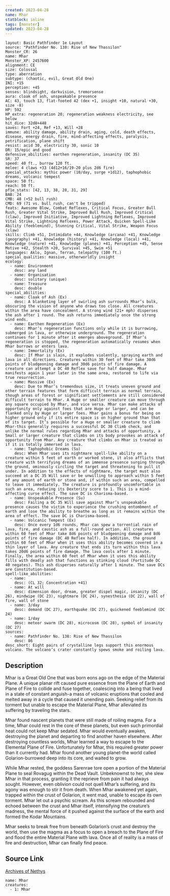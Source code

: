 ```yaml
---
created: 2023-04-28
name: Mhar
statblock: inline
tags: [monster]
updated: 2023-04-28
---
```

```statblock
layout: Basic Pathfinder 1e Layout
source: "Pathfinder No. 138: Rise of New Thassilon"
Monster_CR: 26
name: Mhar
Monster_XP: 2457600
alignment: CE
size: Colossal
type: aberration
subtype: (chaotic, evil, Great Old One)
INI: +15
perception: +45
senses: blindsight, darkvision, tremorsense
aura: cloak of ash, unspeakable presence
AC: 43, touch 13, flat-footed 42 (dex +1, insight +10, natural +30, size -8)
HP: 592
HP_extra: regeneration 20; regeneration weakness electricity, see below
hit_dice: 32d8+448
saves: Fort +24, Ref +13, Will +28
immune: ability damage, ability drain, aging, cold, death effects, disease, energy drain, fire, mind-affecting effects, paralysis, petrification, plane shift
resist: acid 30, electricity 30, sonic 10
DR: 15/epic and good
defensive_abilities: earthen regeneration, insanity (DC 35)
SR: 37
speed: 40 ft., burrow 120 ft.
melee: 4 claws +33 (4d12+16/19-20 plus 2d6 fire)
special_attacks: mythic power (10/day, surge +1d12), taphophobic dreams, volcanic tempest
space: 50 ft.
reach: 50 ft.
pf1e_stats: [42, 13, 38, 28, 31, 29]
BAB: 24
CMB: 48 (+52 bull rush)
CMD: 69 (71 vs. bull rush, can't be tripped)
feats: Awesome Blow, Combat Reflexes, Critical Focus, Greater Bull Rush, Greater Vital Strike, Improved Bull Rush, Improved Critical (claw), Improved Initiative, Improved Lightning Reflexes, Improved Vital Strike, Lightning Reflexes, Power Attack, Quicken Spell-Like Ability (feeblemind), Stunning Critical, Vital Strike, Weapon Focus (claw)
skills: Climb +51, Intimidate +44, Knowledge (arcana) +41, Knowledge (geography) +41, Knowledge (history) +41, Knowledge (local) +41, Knowledge (nature) +41, Knowledge (planes) +41, Perception +45, Sense Motive +42, Stealth +20, Survival +45, Swim +51
languages: Aklo, Ignan, Terran, telepathy (100 ft.)
special_qualities: massive, otherworldly insight
ecology:
  - name: Environment
    desc: any land
  - name: Organisation
    desc: solitary (unique)
  - name: Treasure
    desc: double
special_abilities:
  - name: Cloak of Ash (Ex)
    desc: A blanketing layer of swirling ash surrounds Mhar’s bulk, obscuring the vision of anyone who draws too close. All creatures within the area have concealment. A strong wind (21+ mph) disperses the ash after 1 round. The ash returns immediately once the strong wind ends.
  - name: Earthen Regeneration (Ex)
    desc: Mhar’s regeneration functions only while it is burrowing, submerged in lava, or otherwise underground. The regeneration continues for 1 minute after it emerges aboveground. If Mhar’s regeneration is stopped, the regeneration automatically resumes when Mhar burrows or enters lava.
  - name: Immortality (Ex)
    desc: If Mhar is slain, it explodes violently, spraying earth and lava in all directions. Creatures within 30 feet of Mhar take 30d6 points of bludgeoning damage and 30d6 points of fire damage. A creature can attempt a DC 40 Reflex save for half damage. Mhar manifests again 1 year later in the same area, restored to life via true resurrection.
  - name: Massive (Ex)
    desc: Due to Mhar’s tremendous size, it treats uneven ground and other terrain features that form difficult terrain as normal terrain, though areas of forest or significant settlements are still considered difficult terrain to Mhar. A Huge or smaller creature can move through any square occupied by Mhar, and vice versa. Mhar can make attacks of opportunity only against foes that are Huge or larger, and can be flanked only by Huge or larger foes. Mhar gains a bonus for being on higher ground only if its entire space is on higher ground than that of its target. It’s possible for a Huge or smaller creature to climb Mhar-this generally requires a successful DC 30 Climb check, and unlike the normal rules regarding Mhar and attacks of opportunity, a Small or larger creature that climbs on its body provokes an attack of opportunity from Mhar. Any creature that climbs on Mhar is treated as if it is totally immersed in lava.
  - name: Taphophobic Dreams (Su)
    desc: When Mhar uses its nightmare spell-like ability on a creature within 5 feet of earth or worked stone, it also afflicts that creature with terrifying dreams of an immense presence surging through the ground, ominously circling the target and threatening to pull it under. In addition to the effects of nightmare, the target must also succeed at a DC 35 Will save or be unwilling to approach within 5 feet of any amount of earth or stone and, if within such an area, compelled to leave it immediately. The creature is profoundly uncomfortable in such an area, reducing its Dexterity score to 1. This is a mind-affecting curse effect. The save DC is Charisma-based.
  - name: Unspeakable Presence (Su)
    desc: Failing a DC 35 Will save against Mhar’s unspeakable presence causes the victim to experience the crushing entombment of earth and lose the ability to breathe as long as it remains within the area of effect. The save DC is Charisma-based.
  - name: Volcanic Tempest (Ex)
    desc: Once every 1d6 rounds, Mhar can spew a torrential rain of lava, fire, and caustic ash as a full-round action. All creatures within 60 feet of Mhar take 8d6 points of bludgeoning damage and 8d6 points of fire damage (DC 40 Reflex half). In addition, the ground within 60 feet of Mhar when it uses this ability becomes covered in a thin layer of lava. Any creature that ends its turn within this lava takes 20d6 points of fire damage. The lava cools after 1 minute. Finally, the area within 60 feet of Mhar when it uses this ability fills with deadly ash that functions as stinking cloud (Fortitude DC 40 negates). This ash disperses naturally after 1 minute. The save DCs are Constitution-based.
spell-like_abilities:
  - name:
    desc: (CL 32; Concentration +41)
  - name: At will
    desc: dimension door, dream, greater dispel magic, insanity (DC 26), mindwipe (DC 23), nightmare (DC 24), synesthesia (DC 22), wall of fire, wall of stone
  - name: 3/day
    desc: demand (DC 27), earthquake (DC 27), quickened feeblemind (DC 24)
  - name: 1/day
    desc: meteor swarm (DC 28), microcosm (DC 28), symbol of insanity (DC 27)
sources:
  - name: Pathfinder No. 138: Rise of New Thassilon
    desc: 86
desc_short: Eight pairs of crystalline legs support this enormous volcano. The volcano’s crater constantly spews smoke and roiling lava.
```
## Description
Mhar is a Great Old One that was born eons ago on the edge of the Material Plane. A unique planar rift caused pure essence from the Plane of Earth and Plane of Fire to collide and fuse together, coalescing into a being that lived in a state of constant anguish-a mass of volcanic eruptions that cooled and melted away in a cycle that caused it unending pain. Seeking relief from its torment but unable to escape the Material Plane, Mhar alleviated its suffering by traveling the stars.

 Mhar found nascent planets that were still made of roiling magma. For a time, Mhar could rest in the core of these planets, but even such primordial heat could not keep Mhar sedated. Mhar would eventually awaken, destroying the planet and departing to find another haven elsewhere. After destroying countless worlds, Mhar learned a way to escape to the Elemental Plane of Fire. Unfortunately for Mhar, this required greater power than it currently had. Mhar found another young planet-the world called Golarion-burrowed deep into its core, and waited to grow.

 While Mhar rested, the goddess Sarenrae tore open a portion of the Material Plane to seal Rovagug within the Dead Vault. Unbeknownst to her, she slew Mhar in that process, granting it the reprieve from pain it had always sought. However, even oblivion could not quell Mhar’s suffering, and its agony was enough to stir it from death. When Mhar awakened yet again, trapped within the crust of Golarion, it went mad, unable to escape its own torment. Mhar let out a psychic scream. As this scream rebounded and echoed between the crust and Mhar itself, intensifying the creature’s madness, the mental force of it pushed against the surface of the earth and formed the Kodar Mountains.

 Mhar seeks to break free from beneath Golarion’s crust and destroy the world, then use the magma as a focus to open a breach to the Plane of Fire and flood the entire Material Plane with lava. Once all of reality is a mass of fire and destruction, Mhar can finally find peace.
## Source Link
[Archives of Nethys](https://aonprd.com/MonsterDisplay.aspx?ItemName=Mhar)
```encounter-table
name: Mhar
creatures:
  - 1: Mhar
```
